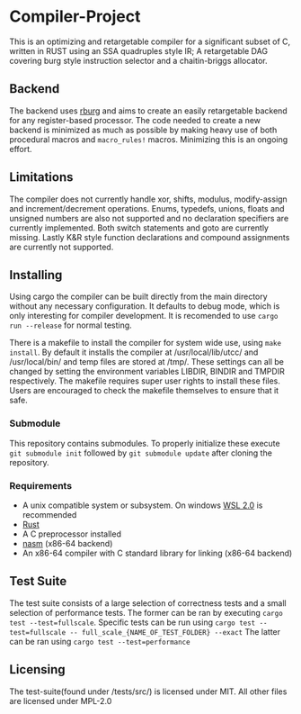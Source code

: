 # Compiler-Project
This is an optimizing and retargetable compiler for a significant subset of C, written in RUST using an SSA quadruples style IR; A retargetable DAG covering burg style instruction selector and a chaitin-briggs allocator. 

## Backend
The backend uses [rburg](https://github.com/lotrbuilders/rburg) and aims to create an easily retargetable backend for any register-based processor. The code needed to create a new backend is minimized as much as possible by making heavy use of both procedural macros and `macro_rules!` macros. Minimizing this is an ongoing effort.

## Limitations
The compiler does not currently handle xor, shifts, modulus, modify-assign and increment/decrement operations. Enums, typedefs, unions, floats and unsigned numbers are also not supported and no declaration specifiers are currently implemented. Both switch statements and goto are currently missing. Lastly K&R style function declarations and compound assignments are currently not supported.


## Installing
Using cargo the compiler can be built directly from the main directory without any necessary configuration. It defaults to debug mode, which is only interesting for compiler development. It is recomended to use `cargo run --release` for normal testing. 

There is a makefile to install the compiler for system wide use, using `make install`. By default it installs the compiler at /usr/local/lib/utcc/ and /usr/local/bin/ and temp files are stored at /tmp/. These settings can all be changed by setting the environment variables LIBDIR, BINDIR and TMPDIR respectively. The makefile requires super user rights to install these files. Users are encouraged to check the makefile themselves to ensure that it safe.

### Submodule
This repository contains submodules. To properly initialize these execute `git submodule init` followed by `git submodule update` after cloning the repository.

### Requirements
- A unix compatible system or subsystem. On windows [WSL 2.0](https://docs.microsoft.com/en-us/windows/wsl/install) is recommended
- [Rust](https://www.rust-lang.org/tools/install)
- A C preprocessor installed
- [nasm](https://www.nasm.us/) (x86-64 backend)
- An x86-64 compiler with C standard library for linking (x86-64 backend)

## Test Suite
The test suite consists of a large selection of correctness tests and a small selection of performance tests.
The former can be ran by executing `cargo test --test=fullscale`. Specific tests can be run using `cargo test --test=fullscale -- full_scale_{NAME_OF_TEST_FOLDER} --exact`
The latter can be ran using `cargo test --test=performance`

## Licensing
The test-suite(found under /tests/src/) is licensed under MIT. All other files are licensed under MPL-2.0

